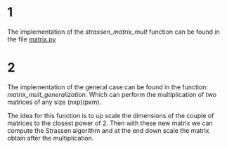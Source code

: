 # 1
The implementation of the *strassen_matrix_mult* function can be found in the file [matrix.py](matrix.py)
# 2
The implementation of the general case can be found in the function: *matrix_mult_generalization*. Which can perform the multiplication of two matrices of any size (nxp)(pxm). 

The idea for this function is to up scale the dimensions of the couple of matrices to the closest power of 2. Then with these new matrix we can compute the Strassen algorithm and at the end down scale the matrix obtain after the multiplication.
